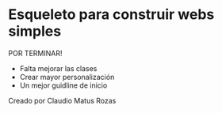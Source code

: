 # Esqueleto para construir webs simples

POR TERMINAR!
 - Falta mejorar las clases
 - Crear mayor personalización
 - Un mejor guidline de inicio

Creado por Claudio Matus Rozas




